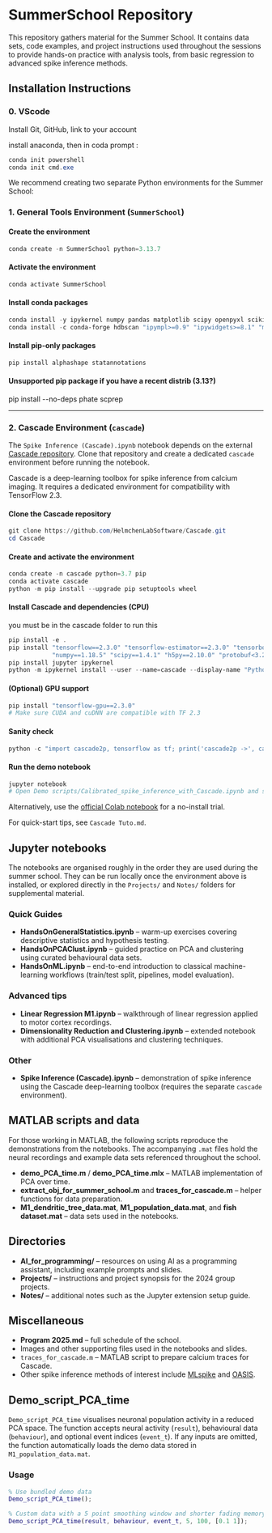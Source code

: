 # SummerSchool Repository
This repository gathers material for the Summer School. It contains data sets, code examples, and project instructions used throughout the sessions to provide hands-on practice with analysis tools, from basic regression to advanced spike inference methods.

## Installation Instructions

### 0. VScode

Install Git, GitHub, link to your account

install anaconda, then in coda prompt :

```powershell
conda init powershell
conda init cmd.exe
```

We recommend creating two separate Python environments for the Summer School:

### 1. General Tools Environment (`SummerSchool`)

#### Create the environment
```powershell
conda create -n SummerSchool python=3.13.7
```

#### Activate the environment
```powershell
conda activate SummerSchool
```

#### Install conda packages
```powershell
conda install -y ipykernel numpy pandas matplotlib scipy openpyxl scikit-learn seaborn statsmodels
conda install -c conda-forge hdbscan "ipympl>=0.9" "ipywidgets>=8.1" "matplotlib>=3.8" s_gd2 graphtools umap-learn
```

#### Install pip-only packages
```powershell
pip install alphashape statannotations
```
#### Unsupported pip package if you have a recent distrib (3.13?)

pip install --no-deps phate scprep


---

### 2. Cascade Environment (`cascade`)

The `Spike Inference (Cascade).ipynb` notebook depends on the external [Cascade repository](https://github.com/HelmchenLabSoftware/Cascade).
Clone that repository and create a dedicated `cascade` environment before running the notebook.

Cascade is a deep-learning toolbox for spike inference from calcium imaging. It requires a dedicated environment for compatibility with TensorFlow 2.3.

#### Clone the Cascade repository
```powershell
git clone https://github.com/HelmchenLabSoftware/Cascade.git
cd Cascade
```

#### Create and activate the environment
```powershell
conda create -n cascade python=3.7 pip
conda activate cascade
python -m pip install --upgrade pip setuptools wheel
```

#### Install Cascade and dependencies (CPU)
you must be in the cascade folder to run this
```powershell
pip install -e .
pip install "tensorflow==2.3.0" "tensorflow-estimator==2.3.0" "tensorboard==2.3.0" \
			"numpy==1.18.5" "scipy==1.4.1" "h5py==2.10.0" "protobuf<3.20"
pip install jupyter ipykernel
python -m ipykernel install --user --name=cascade --display-name "Python (cascade)"
```

#### (Optional) GPU support
```powershell
pip install "tensorflow-gpu==2.3.0"
# Make sure CUDA and cuDNN are compatible with TF 2.3
```

#### Sanity check
```powershell
python -c "import cascade2p, tensorflow as tf; print('cascade2p ->', cascade2p.__file__); print('TF ->', tf.__version__)"
```

#### Run the demo notebook
```powershell
jupyter notebook
# Open Demo scripts/Calibrated_spike_inference_with_Cascade.ipynb and select the 'Python (cascade)' kernel
```

Alternatively, use the [official Colab notebook](https://colab.research.google.com/github/HelmchenLabSoftware/Cascade/blob/master/Demo%20scripts/Calibrated_spike_inference_with_Cascade.ipynb) for a no-install trial.

For quick-start tips, see `Cascade Tuto.md`.

## Jupyter notebooks
The notebooks are organised roughly in the order they are used during the summer school. They can be run locally once the
environment above is installed, or explored directly in the `Projects/` and `Notes/` folders for supplemental material.

### Quick Guides

- **HandsOnGeneralStatistics.ipynb** – warm-up exercises covering descriptive statistics and hypothesis testing.
- **HandsOnPCAClust.ipynb** – guided practice on PCA and clustering using curated behavioural data sets.
- **HandsOnML.ipynb** – end-to-end introduction to classical machine-learning workflows (train/test split, pipelines, model evaluation).

### Advanced tips
- **Linear Regression M1.ipynb** – walkthrough of linear regression applied to motor cortex recordings.
- **Dimensionality Reduction and Clustering.ipynb** – extended notebook with additional PCA visualisations and clustering techniques.

### Other
- **Spike Inference (Cascade).ipynb** – demonstration of spike inference using the Cascade deep-learning toolbox (requires the separate `cascade` environment).

## MATLAB scripts and data
For those working in MATLAB, the following scripts reproduce the demonstrations from the notebooks. The accompanying `.mat` files hold the neural recordings and example data sets referenced throughout the school.

- **demo_PCA_time.m** / **demo_PCA_time.mlx** – MATLAB implementation of PCA over time.
- **extract_obj_for_summer_school.m** and **traces_for_cascade.m** – helper functions for data preparation.
- **M1_dendritic_tree_data.mat**, **M1_population_data.mat**, and **fish dataset.mat** – data sets used in the notebooks.

## Directories
- **AI_for_programming/** – resources on using AI as a programming assistant, including example prompts and slides.
- **Projects/** – instructions and project synopsis for the 2024 group projects.
- **Notes/** – additional notes such as the Jupyter extension setup guide.

## Miscellaneous
- **Program 2025.md** – full schedule of the school.
- Images and other supporting files used in the notebooks and slides.
- `traces_for_cascade.m` – MATLAB script to prepare calcium traces for Cascade.
- Other spike inference methods of interest include [MLspike](https://github.com/MLspike) and [OASIS](https://github.com/j-friedrich/OASIS).

## Demo_script_PCA_time

`Demo_script_PCA_time` visualises neuronal population activity in a reduced PCA space. The function accepts neural activity (`result`), behavioural data (`behaviour`), and optional event indices (`event_t`). If any inputs are omitted, the function automatically loads the demo data stored in `M1_population_data.mat`.

### Usage

```matlab
% Use bundled demo data
Demo_script_PCA_time();

% Custom data with a 5 point smoothing window and shorter fading memory
Demo_script_PCA_time(result, behaviour, event_t, 5, 100, [0.1 1]);
```

